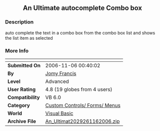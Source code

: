 ﻿<div align="center">

## An Ultimate autocomplete Combo box


</div>

### Description

auto complete the text in a combo box from the combo box list and shows the list item as selected
 
### More Info
 


<span>             |<span>
---                |---
**Submitted On**   |2006-11-06 00:40:02
**By**             |[Jomy Francis](https://github.com/Planet-Source-Code/PSCIndex/blob/master/ByAuthor/jomy-francis.md)
**Level**          |Advanced
**User Rating**    |4.8 (19 globes from 4 users)
**Compatibility**  |VB 6\.0
**Category**       |[Custom Controls/ Forms/  Menus](https://github.com/Planet-Source-Code/PSCIndex/blob/master/ByCategory/custom-controls-forms-menus__1-4.md)
**World**          |[Visual Basic](https://github.com/Planet-Source-Code/PSCIndex/blob/master/ByWorld/visual-basic.md)
**Archive File**   |[An\_Ultimat2029261162006\.zip](https://github.com/Planet-Source-Code/jomy-francis-an-ultimate-autocomplete-combo-box__1-67013/archive/master.zip)








